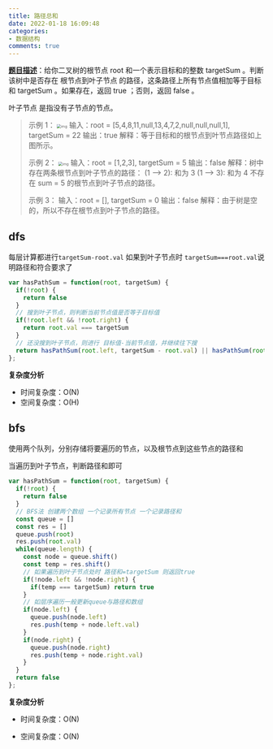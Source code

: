 ```yaml
---
title: 路径总和
date: 2022-01-18 16:09:48
categories:
- 数据结构
comments: true
---
```


[**题目描述**](https://leetcode-cn.com/problems/path-sum/)：给你二叉树的根节点 root 和一个表示目标和的整数 targetSum 。判断该树中是否存在 根节点到叶子节点 的路径，这条路径上所有节点值相加等于目标和 targetSum 。如果存在，返回 true ；否则，返回 false 。

叶子节点 是指没有子节点的节点。

 <!-- more -->

> 示例 1：
> <img src="https://assets.leetcode.com/uploads/2021/01/18/pathsum1.jpg" alt="img" style="zoom:50%;" />
> 输入：root = [5,4,8,11,null,13,4,7,2,null,null,null,1], targetSum = 22
> 输出：true
> 解释：等于目标和的根节点到叶节点路径如上图所示。
>
> 示例 2：
> <img src="https://assets.leetcode.com/uploads/2021/01/18/pathsum2.jpg" alt="img" style="zoom:50%;" />
> 输入：root = [1,2,3], targetSum = 5
> 输出：false
> 解释：树中存在两条根节点到叶子节点的路径：
> (1 --> 2): 和为 3
> (1 --> 3): 和为 4
> 不存在 sum = 5 的根节点到叶子节点的路径。
>
> 示例 3：
> 输入：root = [], targetSum = 0
> 输出：false
> 解释：由于树是空的，所以不存在根节点到叶子节点的路径。





## dfs

每层计算都进行`targetSum-root.val` 如果到叶子节点时 `targetSum===root.val`说明路径和符合要求了

```js
var hasPathSum = function(root, targetSum) {
  if(!root) {
    return false
  }
  // 搜到叶子节点，则判断当前节点值是否等于目标值
  if(!root.left && !root.right) {
    return root.val === targetSum
  }
  // 还没搜到叶子节点，则进行 目标值-当前节点值，并继续往下搜
  return hasPathSum(root.left, targetSum - root.val) || hasPathSum(root.right, targetSum - root.val)
};
```

**复杂度分析**

- 时间复杂度：O(N)
- 空间复杂度：O(H)



## bfs

使用两个队列，分别存储将要遍历的节点，以及根节点到这些节点的路径和

当遍历到叶子节点，判断路径和即可

```js
var hasPathSum = function(root, targetSum) {
  if(!root) {
    return false
  }
  // BFS法 创建两个数组 一个记录所有节点 一个记录路径和
  const queue = []
  const res = []
  queue.push(root)
  res.push(root.val)
  while(queue.length) {
    const node = queue.shift()
    const temp = res.shift()
    // 如果遍历到叶子节点处时 路径和=targetSum 则返回true
    if(!node.left && !node.right) {
      if(temp === targetSum) return true
    }
    // 如层序遍历一般更新queue与路径和数组
    if(node.left) {
      queue.push(node.left)
      res.push(temp + node.left.val)
    }
    if(node.right) {
      queue.push(node.right)
      res.push(temp + node.right.val)
    }
  }
  return false
};
```

**复杂度分析**

- 时间复杂度：O(N)

- 空间复杂度：O(N)

